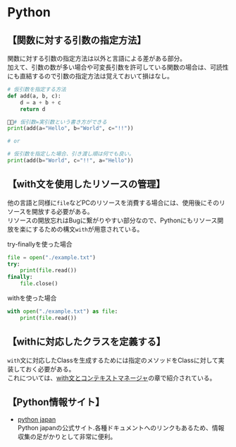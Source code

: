 # Python

## 【関数に対する引数の指定方法】

関数に対する引数の指定方法は以外と言語による差がある部分。  
加えて、引数の数が多い場合や可変長引数を許可している関数の場合は、可読性にも直結するので引数の指定方法は覚えておいて損はなし。

```py
# 仮引数を指定する方法
def add(a, b, c):
    d = a + b + c
    return d

# 仮引数=実引数という書き方ができる
print(add(a="Hello", b="World", c="!!"))

# or 

# 仮引数を指定した場合、引き渡し順は何でも良い。
print(add(b="World", c="!!", a="Hello"))
```

## 【with文を使用したリソースの管理】

他の言語と同様に`file`などPCのリソースを消費する場合には、使用後にそのリソースを開放する必要がある。  
リソースの開放忘れはBugに繋がりやすい部分なので、Pythonにもリソース開放を楽にするための構文`with`が用意されている。  

try-finallyを使った場合

```py
file = open("./example.txt")
try:
    print(file.read())
finally:
    file.close()
```

withを使った場合

```py
with open("./example.txt") as file:
    print(file.read())
```

## 【withに対応したクラスを定義する】

`with`文に対応したClassを生成するためには指定のメソッドをClassに対して実装しておく必要がある。  
これについては、[with文とコンテキストマネージャ](https://docs.python.org/ja/3/reference/datamodel.html#context-managers)の章で紹介されている。　　

## 【Python情報サイト】

- [python japan](https://www.python.jp/index.html)  
  Python japanの公式サイト.各種ドキュメントへのリンクもあるため、情報収集の足がかりとして非常に便利。
